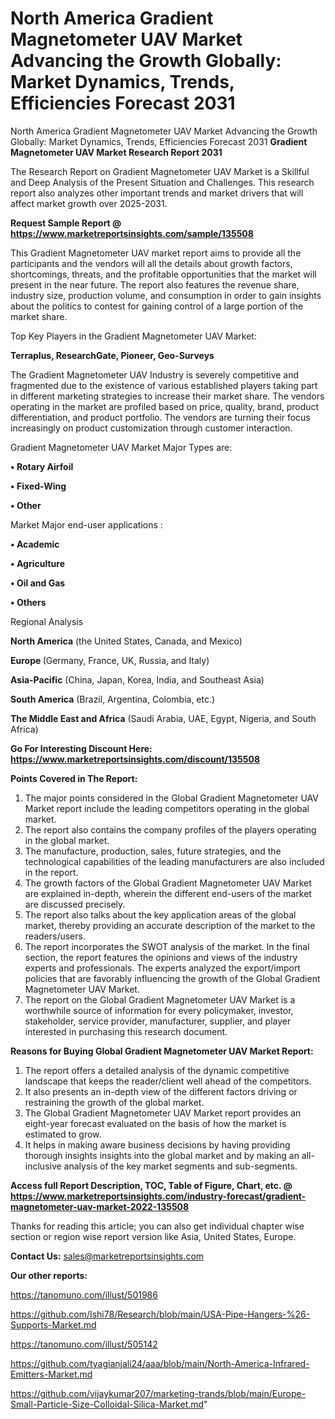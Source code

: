 # North America Gradient Magnetometer UAV Market Advancing the Growth Globally: Market Dynamics, Trends, Efficiencies Forecast 2031
North America Gradient Magnetometer UAV Market Advancing the Growth Globally: Market Dynamics, Trends, Efficiencies Forecast 2031
<strong>Gradient Magnetometer UAV Market Research Report 2031</strong>

The Research Report on Gradient Magnetometer UAV Market is a Skillful and Deep Analysis of the Present Situation and Challenges. This research report also analyzes other important trends and market drivers that will affect market growth over 2025-2031.

<strong>Request Sample Report @ <a href=https://www.marketreportsinsights.com/sample/135508>https://www.marketreportsinsights.com/sample/135508</a></strong>

This Gradient Magnetometer UAV market report aims to provide all the participants and the vendors will all the details about growth factors, shortcomings, threats, and the profitable opportunities that the market will present in the near future. The report also features the revenue share, industry size, production volume, and consumption in order to gain insights about the politics to contest for gaining control of a large portion of the market share.

Top Key Players in the Gradient Magnetometer UAV Market:

<strong>Terraplus, ResearchGate, Pioneer, Geo-Surveys</strong>

The Gradient Magnetometer UAV Industry is severely competitive and fragmented due to the existence of various established players taking part in different marketing strategies to increase their market share. The vendors operating in the market are profiled based on price, quality, brand, product differentiation, and product portfolio. The vendors are turning their focus increasingly on product customization through customer interaction.

Gradient Magnetometer UAV Market Major Types are:

<strong>• Rotary Airfoil

• Fixed-Wing

• Other</strong>

Market Major end-user applications :

<strong>• Academic

• Agriculture

• Oil and Gas

• Others</strong>

Regional Analysis

</u><strong><b>North America</b></strong> (the United States, Canada, and Mexico)

<strong><b>Europe </b></strong>(Germany, France, UK, Russia, and Italy)

<strong><b>Asia-Pacific</b></strong> (China, Japan, Korea, India, and Southeast Asia)

<strong><b>South America</b></strong> (Brazil, Argentina, Colombia, etc.)

<strong><b>The Middle East and Africa</b></strong> (Saudi Arabia, UAE, Egypt, Nigeria, and South Africa)

<strong>Go For Interesting Discount Here: <a href=https://www.marketreportsinsights.com/discount/135508>https://www.marketreportsinsights.com/discount/135508</a></strong>

<strong>Points Covered in The Report:</strong>
<ol>
  <li>The major points considered in the Global Gradient Magnetometer UAV Market report include the leading competitors operating in the global market.</li>
  <li>The report also contains the company profiles of the players operating in the global market.</li>
  <li>The manufacture, production, sales, future strategies, and the technological capabilities of the leading manufacturers are also included in the report.</li>
  <li>The growth factors of the Global Gradient Magnetometer UAV Market are explained in-depth, wherein the different end-users of the market are discussed precisely.</li>
  <li>The report also talks about the key application areas of the global market, thereby providing an accurate description of the market to the readers/users.</li>
  <li>The report incorporates the SWOT analysis of the market. In the final section, the report features the opinions and views of the industry experts and professionals. The experts analyzed the export/import policies that are favorably influencing the growth of the Global Gradient Magnetometer UAV Market.</li>
  <li>The report on the Global Gradient Magnetometer UAV Market is a worthwhile source of information for every policymaker, investor, stakeholder, service provider, manufacturer, supplier, and player interested in purchasing this research document.</li>
</ol>
<strong>Reasons for Buying Global Gradient Magnetometer UAV Market Report:</strong>

<ol>
  <li>The report offers a detailed analysis of the dynamic competitive landscape that keeps the reader/client well ahead of the competitors.</li>
  <li>It also presents an in-depth view of the different factors driving or restraining the growth of the global market.</li>
  <li>The Global Gradient Magnetometer UAV Market report provides an eight-year forecast evaluated on the basis of how the market is estimated to grow.</li>
  <li>It helps in making aware business decisions by having providing thorough insights insights into the global market and by making an all-inclusive analysis of the key market segments and sub-segments.</li>
</ol>
<strong>Access full Report Description, TOC, Table of Figure, Chart, etc. @ <a href=https://www.marketreportsinsights.com/industry-forecast/gradient-magnetometer-uav-market-2022-135508>https://www.marketreportsinsights.com/industry-forecast/gradient-magnetometer-uav-market-2022-135508</a></strong>


Thanks for reading this article; you can also get individual chapter wise section or region wise report version like Asia, United States, Europe.

<strong>Contact Us:</strong>
sales@marketreportsinsights.com

<strong>Our other reports:</strong>

<a href=https://tanomuno.com/illust/501986>https://tanomuno.com/illust/501986</a>

<a href=https://github.com/Ishi78/Research/blob/main/USA-Pipe-Hangers-%26-Supports-Market.md>https://github.com/Ishi78/Research/blob/main/USA-Pipe-Hangers-%26-Supports-Market.md</a>

<a href=https://tanomuno.com/illust/505142>https://tanomuno.com/illust/505142</a>

<a href=https://github.com/tyagianjali24/aaa/blob/main/North-America-Infrared-Emitters-Market.md>https://github.com/tyagianjali24/aaa/blob/main/North-America-Infrared-Emitters-Market.md</a>

<a href=https://github.com/vijaykumar207/marketing-trands/blob/main/Europe-Small-Particle-Size-Colloidal-Silica-Market.md>https://github.com/vijaykumar207/marketing-trands/blob/main/Europe-Small-Particle-Size-Colloidal-Silica-Market.md</a>"
